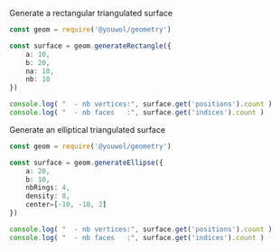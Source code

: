 Generate a rectangular triangulated surface
```ts
const geom = require('@youwol/geometry')

const surface = geom.generateRectangle({
    a: 10,
    b: 20,
    na: 10,
    nb: 10
})

console.log( "  - nb vertices:", surface.get('positions').count )
console.log( "  - nb faces   :", surface.get('indices').count )
```

Generate an elliptical triangulated surface
```ts
const geom = require('@youwol/geometry')

const surface = geom.generateEllipse({
    a: 20, 
    b: 10, 
    nbRings: 4, 
    density: 8, 
    center=[-10, -10, 2]
})

console.log( "  - nb vertices:", surface.get('positions').count )
console.log( "  - nb faces   :", surface.get('indices').count )
```